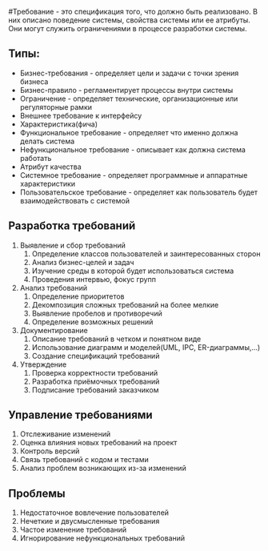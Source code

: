 #Требование - это спецификация того, что должно быть реализовано. В них описано поведение системы, свойства системы или ее атрибуты. Они могут служить ограничениями в процессе разработки системы.

## Типы:

- Бизнес-требования - определяет цели и задачи с точки зрения бизнеса
- Бизнес-правило - регламентирует процессы внутри системы
- Ограничение - определяет технические, организационные или регуляторные рамки
- Внешнее требование к интерфейсу
- Характеристика(фича)
- Функциональное требование - определяет что именно должна делать система
- Нефункциональное требование - описывает как должна система работать
- Атрибут качества
- Системное требование - определяет программные и аппаратные характеристики
- Пользовательское требование - определяет как пользователь будет взаимодействовать с системой

## Разработка требований

1. Выявление и сбор требований
	1. Определение классов пользователей и заинтересованных сторон
	2. Анализ бизнес-целей и задач
	3. Изучение среды в которой будет использоваться система
	4. Проведения интервью, фокус групп
2. Анализ требований
	1. Определение приоритетов
	2. Декомпозиция сложных требований на более мелкие
	3. Выявление пробелов и противоречий
	4. Определение возможных решений
3. Документирование
	1. Описание требований в четком и понятном виде
	2. Использование диаграмм и моделей(UML, IPC, ER-диаграммы,...)
	3. Создание спецификаций требований
4. Утверждение
	1. Проверка корректности требований
	2. Разработка приёмочных требований
	3. Подписание требований заказчиком

## Управление требованиями

1. Отслеживание изменений
2. Оценка влияния новых требований на проект
3. Контроль версий
4. Связь требований с кодом и тестами
5. Анализ проблем возникающих из-за изменений

## Проблемы

1. Недостаточное вовлечение пользователей
2. Нечеткие и двусмысленные требования
3. Частое изменение требований
4. Игнорирование нефункциональных требований